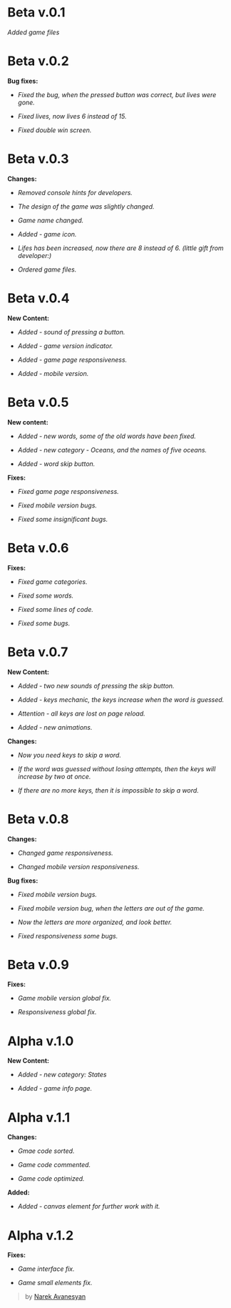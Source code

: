 # Beta v.0.1

*Added game files*

# Beta v.0.2

**Bug fixes:**

- *Fixed the bug, when the pressed button was correct, but lives were gone.*

- *Fixed lives, now lives 6 instead of 15.*

- *Fixed double win screen.*

# Beta v.0.3

**Changes:**

- *Removed console hints for developers.*

- *The design of the game was slightly changed.*

- *Game name changed.*

- *Added - game icon.*

- *Lifes has been increased, now there are 8 instead of 6. (little gift from developer:)*

- *Ordered game files.*

# Beta v.0.4

**New Content:**

- *Added - sound of pressing a button.*

- *Added - game version indicator.*

- *Added - game page responsiveness.*

- *Added - mobile version.*

# Beta v.0.5

**New content:**

- *Added - new words, some of the old words have been fixed.*

- *Added - new category - Oceans, and the names of five oceans.*

- *Added - word skip button.*

**Fixes:**

- *Fixed game page responsiveness.*

- *Fixed mobile version bugs.*

- *Fixed some insignificant bugs.*

# Beta v.0.6

**Fixes:**

- *Fixed game categories.*

- *Fixed some words.*

- *Fixed some lines of code.*

- *Fixed some bugs.*

# Beta v.0.7

**New Content:**

- *Added - two new sounds of pressing the skip button.*

- *Added - keys mechanic, the keys increase when the word is guessed.*

- *Attention - all keys are lost on page reload.*

- *Added - new animations.*

**Changes:**

- *Now you need keys to skip a word.*

- *If the word was guessed without losing attempts, then the keys will increase by two at once.*

- *If there are no more keys, then it is impossible to skip a word.*

# Beta v.0.8

**Changes:**

- *Changed game responsiveness.*

- *Changed mobile version responsiveness.*

**Bug fixes:**

- *Fixed mobile version bugs.*

- *Fixed mobile version bug, when the letters are out of the game.*

- *Now the letters are more organized, and look better.*

- *Fixed responsiveness some bugs.*


# Beta v.0.9

**Fixes:**

- *Game mobile version global fix.*

- *Responsiveness global fix.*

# Alpha v.1.0

**New Content:**

- *Added - new category: States*

- *Added - game info page.*

# Alpha v.1.1

**Changes:**

- *Gmae code sorted.*

- *Game code commented.*

- *Game code optimized.*

**Added:**

- *Added - canvas element for further work with it.*

# Alpha v.1.2

**Fixes:**

- *Game interface fix.*

- *Game small elements fix.*

> by [Narek Avanesyan](https://narekavanesyan.blogspot.com/)